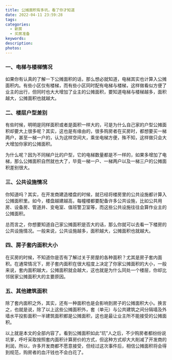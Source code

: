 ```yaml
---
title: 公摊面积有多坑，看了你才知道
date: 2022-04-11 23:59:28
tags:
categories:
  - 新房
  - 买房准备
keywords:
description:
photos:
---
```



### 一、电梯与楼梯情况

如果你有认真的了解一下公摊面积的话，那么想必就知道，电梯其实也计算入公摊面积内。有些小区仅有楼梯，而有些小区同时配有电梯与楼梯，这样做看似方便了业主的出行，但同时也大大增加了业主的公摊面积，要知道电梯与楼梯越多，面积越大，公摊面积也就越大。

### 二、楼层户型差别

有些时候，明明是同样面积或者是面积一样大的，可是为什么自己家的户型公摊面积却要大上很多呢？其实，这也是有缘由的，很多购房者在买房时，都想要买一梯两户，甚至一梯一户的，认为这样空间大，乘坐电梯方便，殊不知，这样做只会大大增加你家的公摊面积。

为什么呢？因为不同梯户比的户型，它的电梯数量都是不一样的，如果多增加了电梯，那么公摊面积自然就也大了，毕竟一梯一户、一梯两户以及一梯三户的公摊面积差别很大。

### 三、公共设施情况

你知道吗？其实，在开发商建造楼盘的时候，就已经将楼房里的公共设施都计算入公摊面积里。如今，楼盘越建越高，每幢楼都要配备许多公共设施，比如公共用房、设备房、管道井、变电室、值班警卫室等，而这些公共设施往往会算作业主的公摊面积。

总而言之，你想要知道自己家公摊面积是否大的话，那么你就可以去看一下楼房的公共设施情况。一般来说，公共设施越多，面积越大，公摊面积也就越大。

### 四、房子套内面积大小

在买房的时候，不知道你是否有了解过关于房屋的各种面积？尤其是房子套内面积。在通常情况下，房子套内面积在很大程度上决定了你家公摊面积的大小，一般来说，套内面积越大，公摊面积就会越大，这也就是为什么同处一个楼层，你却比邻居家公摊面积大的主要原因。

### 五、其他建筑面积

除了套内面积之外，其实，还有一种面积也是会影响到房子的公摊面积大小。换言之，也就是说，除了以上这些公摊面积外，套（单元）与公共建筑之间分隔墙及外墙水平投影面积一半建筑面积都是公摊面积，这也是最让业主所不能接受的公摊面积。

以上就是本文的全部内容了。看到公摊面积如此“坑”人之后，不少购房者都纷纷说坑爹，呼吁采取按照套内面积计算房价的方式，但这种方式却大大削减了开发商的利润，所以，许多开发商都不愿意接受，但经过这次事件后，相信公摊面积将会得到规范，购房者的血汗钱也不会白花了。